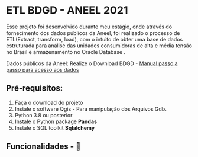 # ETL BDGD - ANEEL 2021 
Esse projeto foi desenvolvido durante meu estágio, onde através do fornecimento dos dados públicos da Aneel,
foi realizado o processo de ETL(Extract, transform, load), com o intuito de obter uma base de dados estruturada
para análise das unidades consumidoras de alta e média tensão no Brasil e armazenamento no Oracle Database .

Dados públicos da Aneel:
Realize o Download BDGD - [Manual passo a passo para acesso aos dados](http://www.consultaesic.cgu.gov.br/busca/dados/Lists/Pedido/Attachments/1436299/RESPOSTA_PEDIDO_Manual%20do%20Usuario%20para%20acesso%20aos%20dados%20da%20BDGD.PDF)

## Pré-requisitos:
1. Faça o download do projeto
2. Instale o software Qgis - Para manipulação dos Arquivos Gdb.
3. Python 3.8 ou posterior
4. Instale o Python package **Pandas**
5. Instale o SQL toolkit **Sqlalchemy**

## Funcionalidades - 🚧
